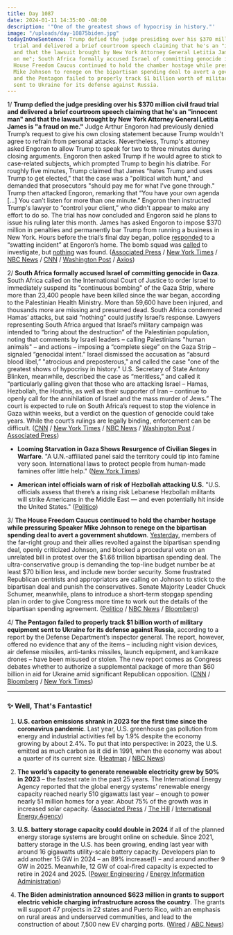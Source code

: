 ```yaml
---
title: Day 1087
date: 2024-01-11 14:35:00 -08:00
description: '"One of the greatest shows of hypocrisy in history."'
image: "/uploads/day-10875biden.jpg"
todayInOneSentence: Trump defied the judge presiding over his $370 million civil fraud
  trial and delivered a brief courtroom speech claiming that he's an "innocent man"
  and that the lawsuit brought by New York Attorney General Letitia James is "a fraud
  on me"; South Africa formally accused Israel of committing genocide in Gaza; the
  House Freedom Caucus continued to hold the chamber hostage while pressuring Speaker
  Mike Johnson to renege on the bipartisan spending deal to avert a government shutdown;
  and the Pentagon failed to properly track $1 billion worth of military equipment
  sent to Ukraine for its defense against Russia.
---
```


1/ **Trump defied the judge presiding over his $370 million civil fraud trial and delivered a brief courtroom speech claiming that he's an "innocent man" and that the lawsuit brought by New York Attorney General Letitia James is "a fraud on me."** Judge Arthur Engoron had previously denied Trump’s request to give his own closing statement because Trump wouldn't agree to refrain from personal attacks. Nevertheless, Trump's attorney asked Engoron to allow Trump to speak for two to three minutes during closing arguments. Engoron then asked Trump if he would agree to stick to case-related subjects, which prompted Trump to begin his diatribe. For roughly five minutes, Trump claimed that James “hates Trump and uses Trump to get elected," that the case was a "political witch hunt," and demanded that prosecutors "should pay me for what I've gone through." Trump then attacked Engoron, remarking that “You have your own agenda \[...\] You can’t listen for more than one minute.” Engoron then instructed Trump's lawyer to “control your client,” who didn't appear to make any effort to do so. The trial has now concluded and Engoron said he plans to issue his ruling later this month. James has asked Engoron to impose $370 million in penalties and permanently bar Trump from running a business in New York. Hours before the trial’s final day began, police [responded](https://www.nbcnews.com/politics/donald-trump/bomb-threat-targeted-home-judge-trumps-civil-fraud-trial-rcna133416) to a “swatting incident” at Engoron’s home. The bomb squad was [called](https://www.thedailybeast.com/arthur-engoron-bomb-threat-made-at-home-of-judge-in-trumps-bank-fraud-trial?ref=home?ref=home) to investigate, but [nothing](https://www.usatoday.com/story/news/politics/2024/01/11/donald-trump-fraud-case-judge-bomb-threat/72187306007/) was found. ([Associated Press](https://apnews.com/article/trump-fraud-lawsuit-new-york-closing-arguments-b36abe2fd695d0172e71f8ef9c5ee7f3) / [New York Times](https://www.nytimes.com/2023/11/07/nyregion/trump-ny-fraud-trial-testimony.html) / [NBC News](https://www.nbcnews.com/politics/donald-trump/trump-fraud-case-closing-arguments-court-rcna131891) / [CNN](https://www.cnn.com/politics/live-news/trump-civil-fraud-trial-01-11-24/index.html) / [Washington Post](https://www.washingtonpost.com/national-security/2024/01/11/trump-new-york-fraud-trial-closing-arguments/) / [Axios](https://www.axios.com/2024/01/11/trump-civil-fraud-trial-closing-arguments))

2/ **South Africa formally accused Israel of committing genocide in Gaza**. South Africa called on the International Court of Justice to order Israel to immediately suspend its "continuous bombing" of the Gaza Strip, where more than 23,400 people have been killed since the war began, according to the Palestinian Health Ministry. More than 59,600 have been injured, and thousands more are missing and presumed dead. South Africa condemned Hamas’ attacks, but said “nothing” could justify Israel’s response. Lawyers representing South Africa argued that Israel’s military campaign was intended to “bring about the destruction” of the Palestinian population, noting that comments by Israeli leaders – calling Palestinians "human animals" – and actions – imposing a “complete siege” on the Gaza Strip – signaled “genocidal intent.” Israel dismissed the accusation as “absurd blood libel,” "atrocious and preposterous," and called the case "one of the greatest shows of hypocrisy in history." U.S. Secretary of State Antony Blinken, meanwhile, described the case as “meritless,” and called it “particularly galling given that those who are attacking Israel – Hamas, Hezbollah, the Houthis, as well as their supporter of Iran – continue to openly call for the annihilation of Israel and the mass murder of Jews.” The court is expected to rule on South Africa’s request to stop the violence in Gaza within weeks, but a verdict on the question of genocide could take years. While the court’s rulings are legally binding, enforcement can be difficult. ([CNN](https://www.cnn.com/2024/01/11/middleeast/south-africa-israel-genocide-icj-hague-day-one-intl/index.html) / [New York Times](https://www.nytimes.com/live/2024/01/11/world/israel-hamas-war-gaza-news) / [NBC News](https://www.nbcnews.com/news/world/live-blog/israel-hamas-war-live-updates-rcna133391) / [Washington Post](https://www.washingtonpost.com/world/2024/01/11/israel-hamas-war-news-gaza-live-updates/) / [Associated Press](https://apnews.com/article/world-court-israel-genocide-gaza-south-africa-774ab3c3d57fd7bcc627602eaf47fd98))

* **Looming Starvation in Gaza Shows Resurgence of Civilian Sieges in Warfare**. "A U.N.-affiliated panel said the territory could tip into famine very soon. International laws to protect people from human-made famines offer little help." ([New York Times](https://www.nytimes.com/2024/01/11/health/gaza-israel-hunger-starvation.html))

* **American intel officials warn of risk of Hezbollah attacking U.S.** "U.S. officials assess that there’s a rising risk Lebanese Hezbollah militants will strike Americans in the Middle East — and even potentially hit inside the United States." ([Politico](https://www.politico.com/news/2024/01/10/american-intel-officials-hezbollah-u-s-attack-risk-00134874))

3/ **The House Freedom Caucus continued to hold the chamber hostage while pressuring Speaker Mike Johnson to renege on the bipartisan spending deal to avert a government shutdown**. [Yesterday](https://whatthefuckjusthappenedtoday.com/2024/01/10/day-1086/#1-house-republicans-revolted-against), members of the far-right group and their allies revolted against the bipartisan spending deal, openly criticized Johnson, and blocked a procedural vote on an unrelated bill in protest over the $1.66 trillion bipartisan spending deal. The ultra-conservative group is demanding the top-line budget number be at least $70 billion less, and include new border security. Some frustrated Republican centrists and appropriators are calling on Johnson to stick to the bipartisan deal and punish the conservatives. Senate Majority Leader Chuck Schumer, meanwhile, plans to introduce a short-term stopgap spending plan in order to give Congress more time to work out the details of the bipartisan spending agreement. ([Politico](https://www.politico.com/live-updates/2024/01/11/congress/conservatives-push-johnson-00135080) / [NBC News](https://www.nbcnews.com/politics/congress/hard-right-republicans-pressure-speaker-johnson-back-bipartisan-spendi-rcna133509) / [Bloomberg](https://www.bloomberg.com/news/articles/2024-01-11/hardliners-pressure-speaker-johnson-to-renege-on-spending-deal?srnd=premium&sref=MIBMEEoj))

4/ **The Pentagon failed to properly track $1 billion worth of military equipment sent to Ukraine for its defense against Russia**, according to a report by the Defense Department’s inspector general. The report, however, offered no evidence that any of the items – including night vision devices, air defense missiles, anti-tanks missiles, launch equipment, and kamikaze drones – have been misused or stolen. The new report comes as Congress debates whether to authorize a supplemental package of more than $60 billion in aid for Ukraine amid significant Republican opposition. ([CNN](https://www.cnn.com/2024/01/11/politics/pentagon-tracking-weapons-ukraine-report/index.html) / [Bloomberg](https://www.bloomberg.com/news/articles/2024-01-11/us-fails-to-fully-account-for-arms-sent-ukraine-watchdog-says?sref=MIBMEEoj) / [New York Times](https://www.nytimes.com/2024/01/11/world/europe/us-military-aid-ukraine.html))

---

### ✨ Well, That's Fantastic!

1. **U.S. carbon emissions shrank in 2023 for the first time since the coronavirus pandemic**. Last year, U.S. greenhouse gas pollution from energy and industrial activities fell by 1.9% despite the economy growing by about 2.4%. To put that into perspective: in 2023, the U.S. emitted as much carbon as it did in 1991, when the economy was about a quarter of its current size. ([Heatmap](https://heatmap.news/economy/americas-carbon-emissions-fell-for-the-first-time-since-covid) / [NBC News](https://www.nbcnews.com/science/environment/good-news-bad-news-us-emissions-shrank-last-year-slowly-rcna132932))

2. **The world’s capacity to generate renewable electricity  grew by 50% in 2023** – the fastest rate in the past 25 years. The International Energy Agency reported that the global energy systems’ renewable energy capacity reached nearly 510 gigawatts last year – enough to power nearly 51 million homes for a year. About 75% of the growth was in increased solar capacity. ([Associated Press](https://apnews.com/article/climate-change-cop29-renewable-energy-fossil-fuels-2df7406c071ad0a828b428bb0cede955) / [The Hill](https://thehill.com/policy/energy-environment/4402895-renewable-energy-grows-fastest-rate-in-decades/) / [International Energy Agency](https://www.iea.org/news/massive-expansion-of-renewable-power-opens-door-to-achieving-global-tripling-goal-set-at-cop28))

3. **U.S. battery storage capacity could double in 2024** if all of the planned energy storage systems are brought online on schedule. Since 2021, battery storage in the U.S. has been growing, ending last year with around 16 gigawatts utility-scale battery capacity. Developers plan to add another 15 GW in 2024 – an 89% increase(!) – and around another 9 GW in 2025. Meanwhile, 12 GW of coal-fired capacity is expected to retire in 2024 and 2025. ([Power Engineering](https://www.power-eng.com/energy-storage/batteries/u-s-battery-storage-projected-to-nearly-double-in-2024/) / [Energy Information Administration](https://www.eia.gov/todayinenergy/detail.php?id=61202#))

4. **The Biden administration announced $623 million in grants to support electric vehicle charging infrastructure across the country**. The grants will support 47 projects in 22 states and Puerto Rico, with an emphasis on rural areas and underserved communities, and lead to the construction of about 7,500 new EV charging ports. ([Wired](https://www.wired.com/story/white-house-623-million-ev-charging-bonanza/) / [ABC News](https://abcnews.go.com/Business/dot-announces-623-million-grants-support-ev-charging/story?id=106265280))